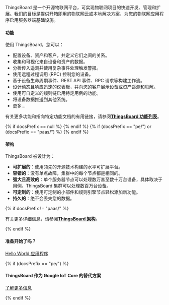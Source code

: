 ThingsBoard 是一个开源物联网平台，可实现物联网项目的快速开发、管理和扩展。我们的目标是提供开箱即用的物联网云或本地解决方案，为您的物联网应用程序启用服务器端基础设施。

#### 功能

使用 ThingsBoard，您可以：

- 配置设备、资产和客户，并定义它们之间的关系。
- 收集和可视化来自设备和资产的数据。
- 分析传入遥测并使用复杂事件处理触发警报。
- 使用远程过程调用 (RPC) 控制您的设备。
- 基于设备生命周期事件、REST API 事件、RPC 请求等构建工作流。
- 设计动态且响应迅速的仪表板，并向您的客户展示设备或资产遥测和见解。
- 使用可自定义的规则链启用特定用例的功能。
- 将设备数据推送到其他系统。
- 更多...

有关更多功能和指向特定功能文档的有用链接，请参阅[**ThingsBoard 功能列表**](/docs/{{docsPrefix}}#features)。

{% if docsPrefix == null %}
<object width="100%" data="/images/reference/thingsboard-architecture.svg"></object>
{% endif %}
{% if (docsPrefix == "pe/") or (docsPrefix == "paas/") %}
<object width="100%" data="/images/reference/thingsboard-architecture-pe.svg"></object>
{% endif %}

#### 架构

ThingsBoard 被设计为：

* **可扩展的**：使用领先的开源技术构建的水平可扩展平台。
* **容错的**：没有单点故障，集群中的每个节点都是相同的。
* **强大且高效的**：单个服务器节点可以处理数万甚至数十万台设备，具体取决于用例。ThingsBoard 集群可以处理数百万台设备。
* **可定制的**：使用可定制的小部件和规则引擎节点轻松添加新功能。
* **持久的**：绝不会丢失您的数据。

{% if docsPrefix != "paas/" %}

有关更多详细信息，请参阅[**ThingsBoard 架构**](/docs/{{docsPrefix}}reference)。

{% endif %}

#### 准备开始了吗？

<p><a href="/docs/{{docsPrefix}}getting-started-guides/helloworld" class="button">Hello World 应用程序</a></p>

{% if (docsPrefix == "pe/") %}
#### ThingsBoard 作为 Google IoT Core 的替代方案

<p><a href="/google-iot-core-alternative" class="button">了解更多信息</a></p>

{% endif %}